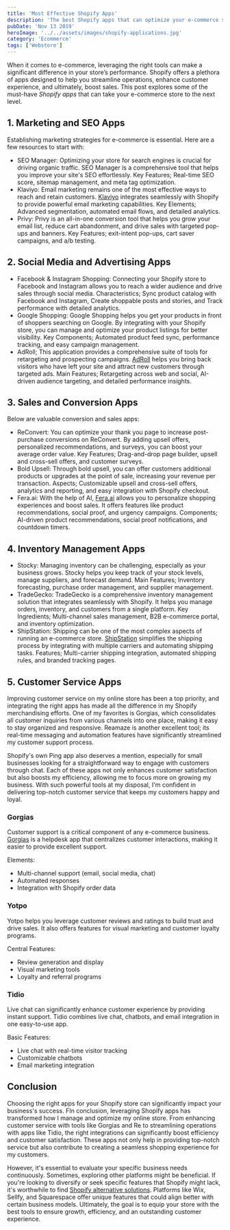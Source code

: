 ```yaml
---
title: 'Most Effective Shopify Apps'
description: 'The best Shopify apps that can optimize your e-commerce store, streamline operations, and increase sales.'
pubDate: 'Nov 13 2019'
heroImage: '../../assets/images/shopify-applications.jpg'
category: 'Ecommerce'
tags: ['Webstore']
---
```


When it comes to e-commerce, leveraging the right tools can make a significant difference in your store’s performance. Shopify offers a plethora of apps designed to help you streamline operations, enhance customer experience, and ultimately, boost sales. This post explores some of the must-have _Shopify apps_ that can take your e-commerce store to the next level.

## 1. Marketing and SEO Apps

Establishing marketing strategies for e-commerce is essential. Here are a few resources to start with:

- SEO Manager: Optimizing your store for search engines is crucial for driving organic traffic. SEO Manager is a comprehensive tool that helps you improve your site's SEO effortlessly. Key Features; Real-time SEO score, sitemap management, and meta tag optimization.
- Klaviyo: Email marketing remains one of the most effective ways to reach and retain customers. [Klaviyo](https://www.klaviyo.com) integrates seamlessly with Shopify to provide powerful email marketing capabilities. Key Elements; Advanced segmentation, automated email flows, and detailed analytics.
- Privy: Privy is an all-in-one conversion tool that helps you grow your email list, reduce cart abandonment, and drive sales with targeted pop-ups and banners. Key Features; exit-intent pop-ups, cart saver campaigns, and a/b testing.

## 2. Social Media and Advertising Apps

- Facebook & Instagram Shopping: Connecting your Shopify store to Facebook and Instagram allows you to reach a wider audience and drive sales through social media. Characteristics; Sync product catalog with Facebook and Instagram, Create shoppable posts and stories, and Track performance with detailed analytics.
- Google Shopping: Google Shopping helps you get your products in front of shoppers searching on Google. By integrating with your Shopify store, you can manage and optimize your product listings for better visibility. Key Components; Automated product feed sync, performance tracking, and easy campaign management.
- AdRoll; This application provides a comprehensive suite of tools for retargeting and prospecting campaigns. [AdRoll](https://www.adroll.com) helps you bring back visitors who have left your site and attract new customers through targeted ads. Main Features; Retargeting across web and social, AI-driven audience targeting, and detailed performance insights.

## 3. Sales and Conversion Apps

Below are valuable conversion and sales apps:

- ReConvert: You can optimize your thank you page to increase post-purchase conversions on ReConvert. By adding upsell offers, personalized recommendations, and surveys, you can boost your average order value. Key Features; Drag-and-drop page builder, upsell and cross-sell offers, and customer surveys.
- Bold Upsell: Through bold upsell, you can offer customers additional products or upgrades at the point of sale, increasing your revenue per transaction. Aspects; Customizable upsell and cross-sell offers, analytics and reporting, and easy integration with Shopify checkout.
- Fera.ai: With the help of AI, [Fera.ai](https://www.fera.ai/home) allows you to personalize shopping experiences and boost sales. It offers features like product recommendations, social proof, and urgency campaigns. Components; AI-driven product recommendations, social proof notifications, and countdown timers.

## 4. Inventory Management Apps

- Stocky: Managing inventory can be challenging, especially as your business grows. Stocky helps you keep track of your stock levels, manage suppliers, and forecast demand. Main Features; Inventory forecasting, purchase order management, and supplier management.
- TradeGecko: TradeGecko is a comprehensive inventory management solution that integrates seamlessly with Shopify. It helps you manage orders, inventory, and customers from a single platform. Key Ingredients; Multi-channel sales management, B2B e-commerce portal, and inventory optimization.
- ShipStation: Shipping can be one of the most complex aspects of running an e-commerce store. [ShipStation](https://www.shipstation.com) simplifies the shipping process by integrating with multiple carriers and automating shipping tasks. Features; Multi-carrier shipping integration, automated shipping rules, and branded tracking pages.

## 5. Customer Service Apps

Improving customer service on my online store has been a top priority, and integrating the right apps has made all the difference in my Shopify merchandising efforts. One of my favorites is Gorgias, which consolidates all customer inquiries from various channels into one place, making it easy to stay organized and responsive. Reamaze is another excellent tool; its real-time messaging and automation features have significantly streamlined my customer support process.

Shopify's own Ping app also deserves a mention, especially for small businesses looking for a straightforward way to engage with customers through chat. Each of these apps not only enhances customer satisfaction but also boosts my efficiency, allowing me to focus more on growing my business. With such powerful tools at my disposal, I'm confident in delivering top-notch customer service that keeps my customers happy and loyal.

### Gorgias

Customer support is a critical component of any e-commerce business. [Gorgias](https://www.gorgias.com) is a helpdesk app that centralizes customer interactions, making it easier to provide excellent support.

Elements:

- Multi-channel support (email, social media, chat)
- Automated responses
- Integration with Shopify order data

### Yotpo

Yotpo helps you leverage customer reviews and ratings to build trust and drive sales. It also offers features for visual marketing and customer loyalty programs.

Central Features:

- Review generation and display
- Visual marketing tools
- Loyalty and referral programs

### Tidio

Live chat can significantly enhance customer experience by providing instant support. Tidio combines live chat, chatbots, and email integration in one easy-to-use app.

Basic Features:

- Live chat with real-time visitor tracking
- Customizable chatbots
- Email marketing integration

## Conclusion

Choosing the right apps for your Shopify store can significantly impact your business's success. FIn conclusion, leveraging Shopify apps has transformed how I manage and optimize my online store. From enhancing customer service with tools like Gorgias and Re to streamlining operations with apps like Tidio, the right integrations can significantly boost efficiency and customer satisfaction. These apps not only help in providing top-notch service but also contribute to creating a seamless shopping experience for my customers.

However, it's essential to evaluate your specific business needs continuously. Sometimes, exploring other platforms might be beneficial. If you're looking to diversify or seek specific features that Shopify might lack, it's worthwhile to find [Shopify alternative solutions](/blog/shopify-alternatives). Platforms like Wix, Sellfy, and Squarespace offer unique features that could align better with certain business models. Ultimately, the goal is to equip your store with the best tools to ensure growth, efficiency, and an outstanding customer experience.
